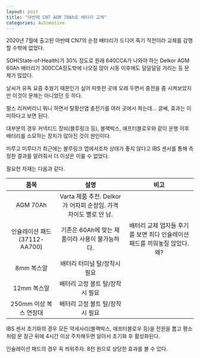 ```yaml
---
layout: post
title: "아반떼 CN7 AGM 70Ah로 배터리 교체"
categories: Automotive
---
```


2020년 7월에 출고된 아반떼 CN7의 순정 배터리가 드디어 죽기 직전이라 교체를 감행할 수밖에 없었다.
<!--excerpt-->

SOH(State-of-Health)가 30% 정도로 원래 640CCA가 나와야 하는 Delkor AGM 60Ah 배터리가 300CCA정도밖에 나오질 않아 시동 이후에도 덜덜덜덜 거리는 등 문제가 많았다.

날씨가 유독 요즘 추웠기 때문인가 싶어 따뜻한 곳에 오래 두면서 충전을 좀 시켜보았지만 이것이 문제는 아니었던 듯 하다.

펄스 리커버리니 뭐니 하면서 탈황산염 충전기를 여러 곳에서 파는데... 글쎄, 효과는 미미하다고 보면 된다.

대부분의 경우 커넥티드 장비(블루링크 등), 블랙박스, 애프터블로우와 같이 운행 이후 배터리를 소모하는 장치가 많아진 것이 원인이다. 

미루고 미루다가 최근에는 블루링크 앱에서조차 상태가 좋지 않다고 IBS 센서를 통해 측정한 결과를 알려줘서 더 이상은 미룰 수 없었다.

필요한 자재는 다음과 같다.

| 품목 | 설명 | 비고 |
| :--: | :--: | :--: |
| AGM 70Ah | Varta 제품 추천. Delkor가 어차피 순정임. 가격 차이도 별로 안 남. | |
| 인슐레이션 패드(37112-AA700) | 기존은 60Ah에 맞는 제품이라 사용이 불가능하다. | 배터리 교체 업자들 후기를 보면 죄다 인슐레이션 패드를 끼워놓질 않았다. 왜? |
| 8mm 복스알 | 배터리 터미널 탈/장착시 필요 | |
| 12mm 복스알 | 배터리 고정 볼트 탈/장착시 필요 |
| 250mm 이상 복스 연장대 | 배터리 고정 볼트 탈/장착시 필요 | |

IBS 센서 초기화의 경우 모든 악세사리(블랙박스, 애프터블로우 등)을 전원을 뽑고 평소처럼 문 잠근 뒤에 4시간 이상 주차해두면 알아서 초기화 후 활성화된다.

인슐레이션 패드의 경우 꼭 씌워주자. 8천 원으로 상당한 효과를 볼 수 있다.
